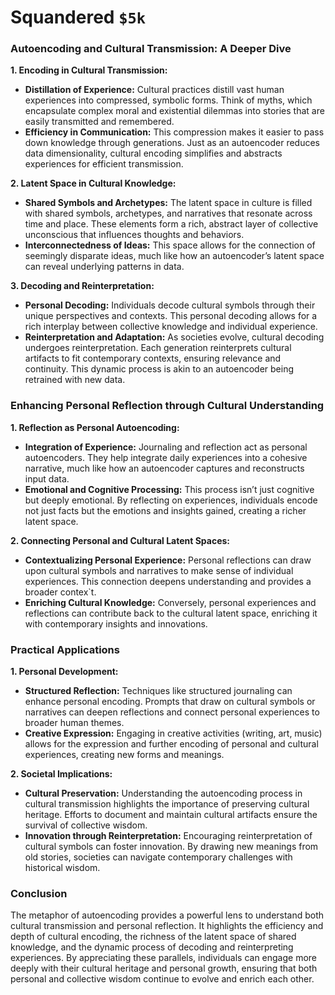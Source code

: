 
# Squandered `$5k`

### Autoencoding and Cultural Transmission: A Deeper Dive

**1. Encoding in Cultural Transmission:**
   - **Distillation of Experience:** Cultural practices distill vast human experiences into compressed, symbolic forms. Think of myths, which encapsulate complex moral and existential dilemmas into stories that are easily transmitted and remembered.
   - **Efficiency in Communication:** This compression makes it easier to pass down knowledge through generations. Just as an autoencoder reduces data dimensionality, cultural encoding simplifies and abstracts experiences for efficient transmission.

**2. Latent Space in Cultural Knowledge:**
   - **Shared Symbols and Archetypes:** The latent space in culture is filled with shared symbols, archetypes, and narratives that resonate across time and place. These elements form a rich, abstract layer of collective unconscious that influences thoughts and behaviors.
   - **Interconnectedness of Ideas:** This space allows for the connection of seemingly disparate ideas, much like how an autoencoder’s latent space can reveal underlying patterns in data.

**3. Decoding and Reinterpretation:**
   - **Personal Decoding:** Individuals decode cultural symbols through their unique perspectives and contexts. This personal decoding allows for a rich interplay between collective knowledge and individual experience.
   - **Reinterpretation and Adaptation:** As societies evolve, cultural decoding undergoes reinterpretation. Each generation reinterprets cultural artifacts to fit contemporary contexts, ensuring relevance and continuity. This dynamic process is akin to an autoencoder being retrained with new data.

### Enhancing Personal Reflection through Cultural Understanding

**1. Reflection as Personal Autoencoding:**
   - **Integration of Experience:** Journaling and reflection act as personal autoencoders. They help integrate daily experiences into a cohesive narrative, much like how an autoencoder captures and reconstructs input data.
   - **Emotional and Cognitive Processing:** This process isn’t just cognitive but deeply emotional. By reflecting on experiences, individuals encode not just facts but the emotions and insights gained, creating a richer latent space.

**2. Connecting Personal and Cultural Latent Spaces:**
   - **Contextualizing Personal Experience:** Personal reflections can draw upon cultural symbols and narratives to make sense of individual experiences. This connection deepens understanding and provides a broader contex`t.
   - **Enriching Cultural Knowledge:** Conversely, personal experiences and reflections can contribute back to the cultural latent space, enriching it with contemporary insights and innovations.

### Practical Applications

**1. Personal Development:**
   - **Structured Reflection:** Techniques like structured journaling can enhance personal encoding. Prompts that draw on cultural symbols or narratives can deepen reflections and connect personal experiences to broader human themes.
   - **Creative Expression:** Engaging in creative activities (writing, art, music) allows for the expression and further encoding of personal and cultural experiences, creating new forms and meanings.

**2. Societal Implications:**
   - **Cultural Preservation:** Understanding the autoencoding process in cultural transmission highlights the importance of preserving cultural heritage. Efforts to document and maintain cultural artifacts ensure the survival of collective wisdom.
   - **Innovation through Reinterpretation:** Encouraging reinterpretation of cultural symbols can foster innovation. By drawing new meanings from old stories, societies can navigate contemporary challenges with historical wisdom.

### Conclusion

The metaphor of autoencoding provides a powerful lens to understand both cultural transmission and personal reflection. It highlights the efficiency and depth of cultural encoding, the richness of the latent space of shared knowledge, and the dynamic process of decoding and reinterpreting experiences. By appreciating these parallels, individuals can engage more deeply with their cultural heritage and personal growth, ensuring that both personal and collective wisdom continue to evolve and enrich each other.
